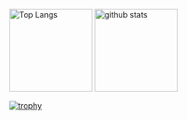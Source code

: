 <p align="left"> 
  <img alt="Top Langs" height="150px" src="https://github-readme-stats.vercel.app/api/top-langs/?username=enomotoryota&layout=compact&count_private=true&show_icons=true&theme=highcontract" />
  <img alt="github stats" height="150px" src="https://github-readme-stats.vercel.app/api?username=enomotoryota&count_private=true&show_icons=true&show_icons=true&theme=highcontract" />
</p>

[![trophy](https://github-profile-trophy.vercel.app/?username=enomotoryota&theme=highcontract&column=7
)](https://github.com/ryo-ma/github-profile-trophy)
